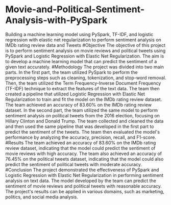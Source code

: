 # Movie-and-Political-Sentiment-Analysis-with-PySpark
Building a machine learning model using PySpark, TF-IDF, and logistic regression with elastic net regularization to perform sentiment analysis on IMDb rating review data and Tweets
#Objective
The objective of this project is to perform sentiment analysis on movie reviews and political tweets using PySpark and Logistic Regression with Elastic Net Regularization. The aim is to develop a machine learning model that can predict the sentiment of a given text accurately.
#Methodology
The project was divided into two main parts. In the first part, the team utilized PySpark to perform the preprocessing steps such as cleaning, tokenization, and stop-word removal. Then, the team utilized the Term Frequency-Inverse Document Frequency (TF-IDF) technique to extract the features of the text data. The team then created a pipeline that utilized Logistic Regression with Elastic Net Regularization to train and fit the model on the IMDb rating review dataset. The team achieved an accuracy of 83.60% on the IMDb rating review dataset.
In the second part, the team utilized the same model to perform sentiment analysis on political tweets from the 2016 election, focusing on Hillary Clinton and Donald Trump. The team collected and cleaned the data and then used the same pipeline that was developed in the first part to predict the sentiment of the tweets. The team then evaluated the model's performance by analyzing the accuracy, precision, recall, and F1-score.
#Results
The team achieved an accuracy of 83.60% on the IMDb rating review dataset, indicating that the model could predict the sentiment of movie reviews with high accuracy. The team also achieved an accuracy of 76.45% on the political tweets dataset, indicating that the model could also predict the sentiment of political tweets with moderate accuracy.
#Conclusion
The project demonstrated the effectiveness of PySpark and Logistic Regression with Elastic Net Regularization in performing sentiment analysis on text data. The model developed by the team can predict the sentiment of movie reviews and political tweets with reasonable accuracy. The project's results can be applied in various domains, such as marketing, politics, and social media analysis.

